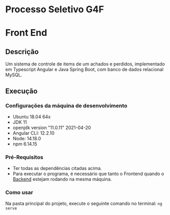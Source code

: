 # Processo Seletivo G4F

# Front End

## Descrição
Um sistema de controle de items de um achados e perdidos, implementado em Typescript Angular e Java Spring Boot, com banco de dados relacional MySQL.

## Execução

### Configurações da máquina de desenvolvimento
* Ubuntu 18.04 64x
* JDK 11
* openjdk version "11.0.11" 2021-04-20
* Angular CLI: 12.2.10
* Node: 14.18.0
* npm 6.14.15

### Pré-Requisitos
* Ter todas as dependências citadas acima.
* Para executar o programa, é necessário que tanto o Frontend quando o [Backend](https://github.com/luisgaboardi/FindItems-Backend) estejam rodando na mesma máquina.

### Como usar
Na pasta principal do projeto, execute o seguinte comando no terminal:
```ng serve```